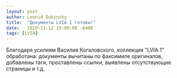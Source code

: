 ```yaml
---
layout: post
author: Leonid Dubinsky
title:  "Документы LVIA 1 готовы!"
date:   2019-11-12 15:00:00 -0400
tags: [LVIA]
---
```


Благодаря усилиям Василия Когаловского, коллекция "LVIA 1" обработана:
документы вычитаны по факсимиле оригиналов, добавлены таги, проставлены ссылки,
выявлены отсутствующие страницы и т.д.
